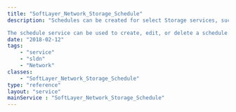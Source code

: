 ```yaml
---
title: "SoftLayer_Network_Storage_Schedule"
description: "Schedules can be created for select Storage services, such as iscsi. These schedules are used to perform various tasks such as scheduling snapshots or synchronizing replicants. 

The schedule service can be used to create, edit, or delete a schedule. Schedules are defined by the properties associated with them to specify values such as the start date, interval, or end date of the schedule. "
date: "2018-02-12"
tags:
    - "service"
    - "sldn"
    - "Network"
classes:
    - "SoftLayer_Network_Storage_Schedule"
type: "reference"
layout: "service"
mainService : "SoftLayer_Network_Storage_Schedule"
---
```

